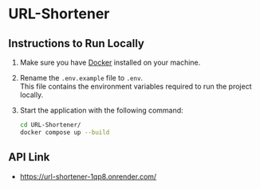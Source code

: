 # URL-Shortener

## Instructions to Run Locally

1. Make sure you have [Docker](https://www.docker.com/get-started/) installed on your machine.

2. Rename the `.env.example` file to `.env`.  
   This file contains the environment variables required to run the project locally.

3. Start the application with the following command:  
   ```bash
   cd URL-Shortener/
   docker compose up --build
   ```
## API Link
- https://url-shortener-1qp8.onrender.com/
